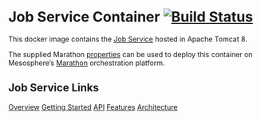 # Job Service Container [![Build Status](http://cafbuilder.hpswlabs.hp.com:8080/buildStatus/icon?job=job-service-container)](http://cafbuilder.hpswlabs.hp.com:8080/job/job-service-container)

This docker image contains the [Job Service](https://github.hpe.com/caf/job-service) hosted in Apache Tomcat 8.

The supplied Marathon [properties](https://github.hpe.com/caf/job-service-container/blob/develop/job-service-container-configuration/configuration-tar/marathon-properties.md) can be used to deploy this container on Mesosphere’s [Marathon](https://mesosphere.github.io/marathon/) orchestration platform.

## Job Service Links

[Overview](https://github.hpe.com/caf/job-service-container/blob/develop/documentation/Overview.md)
[Getting Started](https://github.hpe.com/caf/job-service-container/blob/develop/documentation/Getting-Started.md)
[API](https://github.hpe.com/caf/job-service-container/blob/develop/documentation/API.md)
[Features](https://github.hpe.com/caf/job-service-container/blob/develop/documentation/Features.md)
[Architecture](https://github.hpe.com/caf/job-service-container/blob/develop/documentation/Architecture.md)
